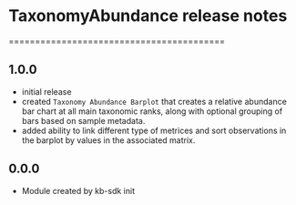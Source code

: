 # TaxonomyAbundance release notes
=========================================

1.0.0
-----
* initial release
* created `Taxonomy Abundance Barplot` that creates a relative abundance bar chart at all main taxonomic ranks, along with optional grouping of bars based on sample metadata.
* added ability to link different type of metrices and sort observations in the barplot by values in the associated matrix. 

0.0.0
-----
* Module created by kb-sdk init
